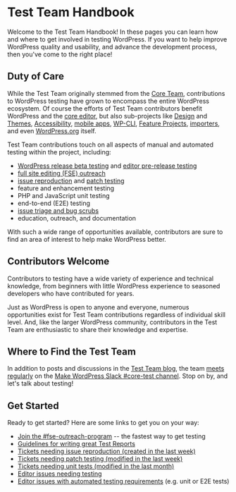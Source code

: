 # Test Team Handbook

Welcome to the Test Team Handbook! In these pages you can learn how and where to get involved in testing WordPress. If you want to help improve WordPress quality and usability, and advance the development process, then you've come to the right place!

## Duty of Care
While the Test Team originally stemmed from the [Core Team](https://make.wordpress.org/core/), contributions to WordPress testing have grown to encompass the entire WordPress ecosystem. Of course the efforts of Test Team contributors benefit WordPress and the [core editor](https://wordpress.org/gutenberg/), but also sub-projects like [Design](https://make.wordpress.org/design/) and [Themes](https://make.wordpress.org/themes/), [Accessibility](https://make.wordpress.org/accessibility/), [mobile apps](https://wordpress.org/mobile/), [WP-CLI](https://make.wordpress.org/cli/), [Feature Projects](https://make.wordpress.org/core/features/), [importers](https://github.com/WordPress?q=importers), and even [WordPress.org](https://wordpress.org) itself.

Test Team contributions touch on all aspects of manual and automated testing within the project, including:

- [WordPress release beta testing](https://make.wordpress.org/core/handbook/testing/beta-testing/) and [editor pre-release testing](https://make.wordpress.org/test/handbook/gutenberg-testing/regression-testing/)
- [full site editing (FSE) outreach](https://make.wordpress.org/test/handbook/full-site-editing-outreach-experiment/)
- [issue reproduction](https://make.wordpress.org/test/handbook/test-reports/#2-issue-reproduction) and [patch testing](https://make.wordpress.org/test/handbook/test-reports/#3-patch-testing)
- feature and enhancement testing
- PHP and JavaScript unit testing
- end-to-end (E2E) testing
- [issue triage and bug scrubs](https://make.wordpress.org/core/handbook/testing/bug-gardening/)
- education, outreach, and documentation

With such a wide range of opportunities available, contributors are sure to find an area of interest to help make WordPress better.

## Contributors Welcome
Contributors to testing have a wide variety of experience and technical knowledge, from beginners with little WordPress experience to seasoned developers who have contributed for years.

Just as WordPress is open to anyone and everyone, numerous opportunities exist for Test Team contributions regardless of individual skill level. And, like the larger WordPress community, contributors in the Test Team are enthusiastic to share their knowledge and expertise.

## Where to Find the Test Team
In addition to posts and discussions in the [Test Team blog](https://make.wordpress.org/test/), the team [meets regularly](https://make.wordpress.org/meetings/#test) on the [Make WordPress Slack #core-test channel](https://wordpress.slack.com/archives/core-test/). Stop on by, and let's talk about testing!

## Get Started
Ready to get started? Here are some links to get you on your way:

- [Join the #fse-outreach-program](https://make.wordpress.org/test/handbook/full-site-editing-outreach-experiment/) -- the fastest way to get testing
- [Guidelines for writing great Test Reports](https://make.wordpress.org/test/handbook/test-reports/)
- [Tickets needing issue reproduction (created in the last week)](https://core.trac.wordpress.org/query?status=new&focuses=!docs&time=1weekago..&component=!Build%2FTest+Tools&keywords=~-reporter-feedback+-close+-dev-feedback+-2nd-opinion+-needs-refresh+-needs-design+-needs-design-feedback&milestone=Awaiting+Review&owner=&type=defect+(bug)&col=id&col=summary&col=focuses&col=keywords&col=changetime&order=changetime)
- [Tickets needing patch testing (modified in the last week)](https://core.trac.wordpress.org/query?status=accepted&status=assigned&status=new&status=reopened&status=reviewing&changetime=1weekago..&keywords=~needs-testing+has-patch+-dev-feedback+-2nd-opinion+-close+-needs-refresh+-needs-design+-needs-design-feedback+-changes-requested&milestone=!Awaiting+Review&col=id&col=summary&col=status&col=milestone&col=changetime&col=keywords&col=type&col=priority&col=component&order=changetime)
- [Tickets needing unit tests (modified in the last month)](https://core.trac.wordpress.org/query?status=accepted&status=assigned&status=new&status=reopened&status=reviewing&changetime=1monthago..&keywords=~needs-unit-tests+has-patch+-dev-feedback+-2nd-opinion+-close+-needs-refresh+-needs-design+-needs-design-feedback&col=id&col=summary&col=status&col=keywords&col=type&col=priority&col=milestone&col=component&col=changetime&order=changetime)
- [Editor issues needing testing](https://github.com/WordPress/gutenberg/issues?q=is%3Aissue+is%3Aopen+label%3A%22Needs+Testing%22)
- [Editor issues with automated testing requirements](https://github.com/WordPress/gutenberg/issues?q=is%3Aissue+is%3Aopen+label%3A%22Automated+Testing%22) (e.g. unit or E2E tests)
